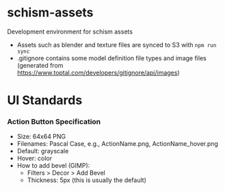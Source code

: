 # schism-assets
Development environment for schism assets

- Assets such as blender and texture files are synced to S3 with `npm run sync`
- .gitignore contains some model definition file types and image files (generated from https://www.toptal.com/developers/gitignore/api/images)

# UI Standards
### Action Button Specification
- Size: 64x64 PNG
- Filenames: Pascal Case, e.g., ActionName.png, ActionName_hover.png
- Default: grayscale
- Hover: color
- How to add bevel (GIMP):
    - Filters > Decor > Add Bevel
    - Thickness: 5px (this is usually the default)
